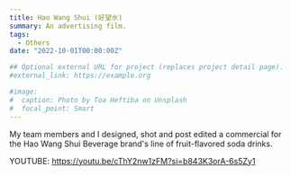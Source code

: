 ```yaml
---
title: Hao Wang Shui (好望水)
summary: An advertising film.
tags:
  - Others
date: "2022-10-01T00:00:00Z"

## Optional external URL for project (replaces project detail page).
#external_link: https://example.org

#image:
#  caption: Photo by Toa Heftiba on Unsplash
#  focal_point: Smart
---
```


My team members and I designed, shot and post edited a commercial for the Hao Wang Shui Beverage brand's line of fruit-flavored soda drinks.

YOUTUBE: https://youtu.be/cThY2nw1zFM?si=b843K3orA-6s5Zy1